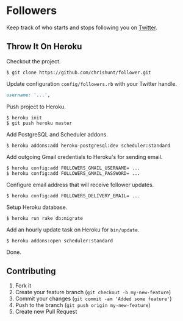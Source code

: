 # Followers

Keep track of who starts and stops following you on
[Twitter](https://twitter.com).

## Throw It On Heroku

Checkout the project.

```
$ git clone https://github.com/chrishunt/follower.git
```

Update configuration `config/followers.rb` with your Twitter handle.

```ruby
username: '...',
```

Push project to Heroku.

```
$ heroku init
$ git push heroku master
```

Add PostgreSQL and Scheduler addons.

```
$ heroku addons:add heroku-postgresql:dev scheduler:standard
```

Add outgoing Gmail credentials to Heroku's for sending email.

```
$ heroku config:add FOLLOWERS_GMAIL_USERNAME= ...
$ heroku config:add FOLLOWERS_GMAIL_PASSWORD= ...
```

Configure email address that will receive follower updates.

```
$ heroku config:add FOLLOWERS_DELIVERY_EMAIL= ...
```

Setup Heroku database.

```
$ heroku run rake db:migrate
```

Add an hourly update task on Heroku for `bin/update`.

```
$ heroku addons:open scheduler:standard
```

Done.

## Contributing

1. Fork it
2. Create your feature branch (`git checkout -b my-new-feature`)
3. Commit your changes (`git commit -am 'Added some feature'`)
4. Push to the branch (`git push origin my-new-feature`)
5. Create new Pull Request
